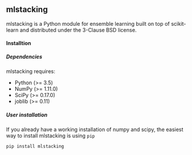 ## mlstacking

mlstacking is a Python module for ensemble learning built on top of scikit-learn and distributed under the 3-Clause BSD license.



#### Installtion

##### Dependencies

mlstacking requires:

- Python (>= 3.5)
- NumPy (>= 1.11.0)
- SciPy (>= 0.17.0)
- joblib (>= 0.11)

##### User installation

If you already have a working installation of numpy and scipy, the easiest way to install mlstacking is using `pip`

`pip install mlstacking`

